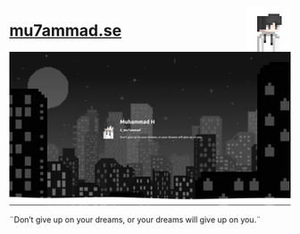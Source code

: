 <a href="https://mu7ammad.se/"><img align="right" width="80" src="./public/logo512.png"></a>
# [mu7ammad.se](https://mu7ammad.se/)
<a href="https://mu7ammad.se/"><img src="./public/banner.png"></a>

¨Don’t give up on your dreams, or your dreams will give up on you.¨
